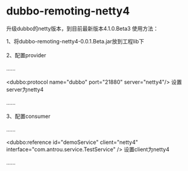 dubbo-remoting-netty4
=====================

升级dubbo的netty版本，到目前最新版本4.1.0.Beta3
使用方法：

1、将dubbo-remoting-netty4-0.0.1.Beta.jar放到工程lib下<br><br>
2、配置provider<br><br>
   ......<br/><br/>
   <dubbo:protocol name="dubbo" port="21880" server="netty4"/> 设置server为netty4<br><br>
   ......<br/><br/>
3、配置consumer<br/><br/>
   ......<br/><br/>
   <dubbo:reference id="demoService" client="netty4" interface="com.antrou.service.TestService" /> 设置client为netty4<br/><br/>
   ......<br/><br/>
